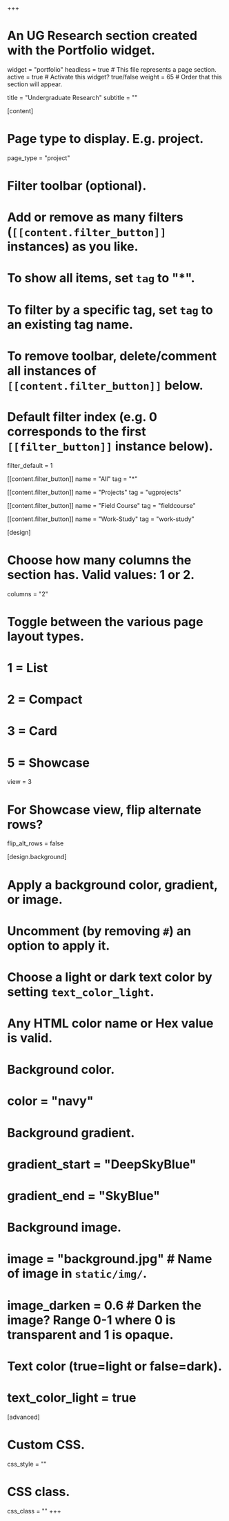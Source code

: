 +++
# An UG Research section created with the Portfolio widget.
widget = "portfolio" 
headless = true  # This file represents a page section.
active = true  # Activate this widget? true/false
weight = 65  # Order that this section will appear.

title = "Undergraduate Research"
subtitle = ""

[content]
  # Page type to display. E.g. project.
  page_type = "project"
  
# Filter toolbar (optional).
# Add or remove as many filters (`[[content.filter_button]]` instances) as you like.
# To show all items, set `tag` to "*".
# To filter by a specific tag, set `tag` to an existing tag name.
# To remove toolbar, delete/comment all instances of `[[content.filter_button]]` below.
  
# Default filter index (e.g. 0 corresponds to the first `[[filter_button]]` instance below).
  filter_default = 1
  
[[content.filter_button]]
name = "All"
tag = "*"
  
[[content.filter_button]]
name = "Projects"
tag = "ugprojects"

[[content.filter_button]]
name = "Field Course"
tag = "fieldcourse"
  
[[content.filter_button]]
name = "Work-Study"
tag = "work-study"

[design]
# Choose how many columns the section has. Valid values: 1 or 2.
  columns = "2"

# Toggle between the various page layout types.
#   1 = List
#   2 = Compact
#   3 = Card
#   5 = Showcase
  view = 3

# For Showcase view, flip alternate rows?
  flip_alt_rows = false

[design.background]
# Apply a background color, gradient, or image.
#   Uncomment (by removing `#`) an option to apply it.
#   Choose a light or dark text color by setting `text_color_light`.
#   Any HTML color name or Hex value is valid.
  
  # Background color.
  # color = "navy"
  
  # Background gradient.
  # gradient_start = "DeepSkyBlue"
  # gradient_end = "SkyBlue"
  
  # Background image.
  # image = "background.jpg"  # Name of image in `static/img/`.
  # image_darken = 0.6  # Darken the image? Range 0-1 where 0 is transparent and 1 is opaque.

  # Text color (true=light or false=dark).
  # text_color_light = true  
  
[advanced]
 # Custom CSS. 
 css_style = ""
 
 # CSS class.
 css_class = ""
+++







